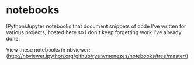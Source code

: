 # notebooks

IPython/Jupyter notebooks that document snippets of code I've written for various projects, hosted here so I don't keep forgetting work I've already done.

View these notebooks in nbviewer: (http://nbviewer.ipython.org/github/ryanvmenezes/notebooks/tree/master/)